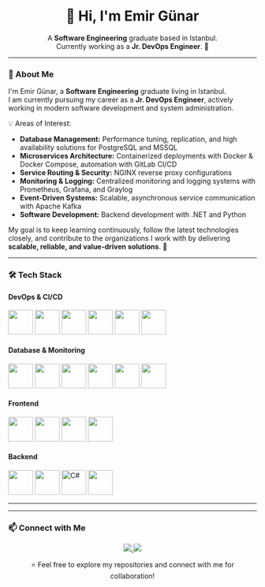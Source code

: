 <h1 align="center">👋 Hi, I'm Emir Günar</h1>

<p align="center">
  A <b>Software Engineering</b> graduate based in Istanbul.<br>
  Currently working as a <b>Jr. DevOps Engineer</b>. 🚀
</p>

---

### 🚀 About Me  

I'm Emir Günar, a **Software Engineering** graduate living in Istanbul.  
I am currently pursuing my career as a **Jr. DevOps Engineer**, actively working in modern software development and system administration.  

💡 Areas of Interest:  
- **Database Management:** Performance tuning, replication, and high availability solutions for PostgreSQL and MSSQL  
- **Microservices Architecture:** Containerized deployments with Docker & Docker Compose, automation with GitLab CI/CD  
- **Service Routing & Security:** NGINX reverse proxy configurations  
- **Monitoring & Logging:** Centralized monitoring and logging systems with Prometheus, Grafana, and Graylog  
- **Event-Driven Systems:** Scalable, asynchronous service communication with Apache Kafka  
- **Software Development:** Backend development with .NET and Python  

My goal is to keep learning continuously, follow the latest technologies closely, and contribute to the organizations I work with by delivering **scalable, reliable, and value-driven solutions**. 🚀

---

### 🛠️ Tech Stack

#### DevOps & CI/CD
<p>
  <img src="https://cdn.jsdelivr.net/gh/devicons/devicon/icons/linux/linux-original.svg" width="50"/>
  <img src="https://cdn.jsdelivr.net/gh/devicons/devicon/icons/docker/docker-original.svg" width="50"/>
  <img src="https://cdn.jsdelivr.net/gh/devicons/devicon/icons/nginx/nginx-original.svg" width="50"/>
  <img src="https://cdn.jsdelivr.net/gh/devicons/devicon/icons/gitlab/gitlab-original.svg" width="50"/>
  <img src="https://cdn.jsdelivr.net/gh/devicons/devicon/icons/azure/azure-original.svg" width="50"/>
  <img src="https://cdn.jsdelivr.net/gh/devicons/devicon/icons/github/github-original.svg" width="50"/>
</p>

#### Database & Monitoring
<p>
  <img src="https://cdn.jsdelivr.net/gh/devicons/devicon/icons/postgresql/postgresql-original.svg" width="50"/>
  <img src="https://cdn.jsdelivr.net/gh/devicons/devicon/icons/microsoftsqlserver/microsoftsqlserver-plain.svg" width="50"/>
  <img src="https://cdn.jsdelivr.net/gh/devicons/devicon/icons/oracle/oracle-original.svg" width="50"/>
  <img src="https://cdn.jsdelivr.net/gh/devicons/devicon/icons/apachekafka/apachekafka-original.svg" width="50"/>
  <img src="https://cdn.jsdelivr.net/gh/devicons/devicon/icons/prometheus/prometheus-original.svg" width="50"/>
  <img src="https://cdn.jsdelivr.net/gh/devicons/devicon/icons/grafana/grafana-original.svg" width="50"/>
</p>

#### Frontend
<p>
  <img src="https://cdn.jsdelivr.net/gh/devicons/devicon/icons/html5/html5-original.svg" width="50"/>
  <img src="https://cdn.jsdelivr.net/gh/devicons/devicon/icons/css3/css3-original.svg" width="50"/>
  <img src="https://cdn.jsdelivr.net/gh/devicons/devicon/icons/react/react-original.svg" width="50"/>
  <img src="https://cdn.jsdelivr.net/gh/devicons/devicon/icons/flutter/flutter-original.svg" width="50"/>
</p>

#### Backend
<p>
  <img src="https://cdn.jsdelivr.net/gh/devicons/devicon/icons/python/python-original.svg" width="50"/>
  <img src="https://cdn.jsdelivr.net/gh/devicons/devicon/icons/java/java-original.svg" width="50"/>
  <img src="https://cdn.jsdelivr.net/gh/devicons/devicon/icons/csharp/csharp-original.svg" width="50" title="C#"/>
  <img src="https://cdn.jsdelivr.net/gh/devicons/devicon/icons/dot-net/dot-net-original.svg" width="50"/>
</p>


---


---

### 📫 Connect with Me  

<p align="center">
  <a href="mailto:emirgunar@icloud.com">
    <img src="https://img.shields.io/badge/Email-emirgunar%40icloud.com-red?style=for-the-badge&logo=gmail&logoColor=white" />
  </a>
  <a href="https://www.linkedin.com/in/emirg%C3%BCnar/">
    <img src="https://img.shields.io/badge/LinkedIn-Emir%20Gunar-blue?style=for-the-badge&logo=linkedin&logoColor=white" />
  </a>
</p>


<p align="center">
⭐ Feel free to explore my repositories and connect with me for collaboration!  
</p>



